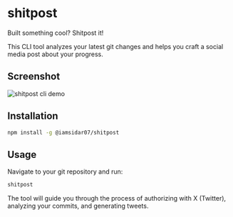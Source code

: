 # shitpost

Built something cool? Shitpost it!

This CLI tool analyzes your latest git changes and helps you craft a social media post about your progress.

## Screenshot

![shitpost cli demo](https://a14xpfvq6g.ufs.sh/f/hM8ZKI0HtEFo6TBvYGcQk14u0XngO9H7TJDwdxWbfBt5oNAC)

## Installation

```bash
npm install -g @iamsidar07/shitpost
```

## Usage

Navigate to your git repository and run:

```bash
shitpost
```

The tool will guide you through the process of authorizing with X (Twitter), analyzing your commits, and generating tweets.

